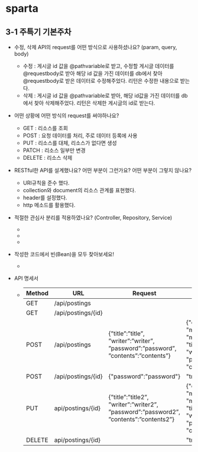 # sparta

## 3-1 주특기 기본주차

- 수정, 삭제 API의 request를 어떤 방식으로 사용하셨나요? (param, query, body)
  - 수정 : 게시글 id 값을 @pathvariable로 받고, 수정할 게시글 데이터를 @requestbody로 받아 해당 id 값을 가진 데이터를 db에서 찾아 @requestbody로 받은 데이터로 수정해주었다.
    리턴은 수정한 내용으로 받는다.
  - 삭제 : 게시글 id 값을 @pathvariable로 받아, 해당 id값을 가진 데이터를 db에서 찾아 삭제해주었다. 리턴은 삭제한 게시글의 id로 받는다.
- 어떤 상황에 어떤 방식의 request를 써야하나요?
  - GET : 리소스를 조회
  - POST : 요청 데이터를 처리, 주로 데이터 등록에 사용
  - PUT : 리소스를 대체, 리소스가 없다면 생성
  - PATCH : 리소스 일부만 변경
  - DELETE : 리소스 삭제
- RESTful한 API를 설계했나요? 어떤 부분이 그런가요? 어떤 부분이 그렇지 않나요?

  - URI규칙을 준수 했다.
  - collection와 document의 리소스 관계를 표현했다.
  - header를 설정했다.
  - http 메소드를 활용했다.

- 적절한 관심사 분리를 적용하였나요? (Controller, Repository, Service)

  -
  -
  -

- 작성한 코드에서 빈(Bean)을 모두 찾아보세요!

  -

- API 명세서
  - | Method | URL                | Request                                                                                | Response                                                                                                                                                 |
    | ------ | ------------------ | -------------------------------------------------------------------------------------- | -------------------------------------------------------------------------------------------------------------------------------------------------------- |
    | GET    | /api/postings      |                                                                                        |
    | GET    | /api/postings/{id} |                                                                                        |
    | POST   | /api/postings      | {”title”:”title”, ”writer”:”writer”, ”password”:”password”, ”contents”:”contents”}     | {"createdAt":"createdAt", "modifiedAt": "modifiedAt", "id": 1, "title": "title", "writer": "writer", "password": "password", "contents": "contents"}     |
    | POST   | /api/postings/{id} | {"password":"password"}                                                                | "true"                                                                                                                                                   |
    | PUT    | api/postings/{id}  | {”title”:”title2”, ”writer”:”writer2”, ”password”:”password2”, ”contents”:”contents2”} | {"createdAt":"createdAt", "modifiedAt": "modifiedAt", "id": 1, "title": "title2", "writer": "writer2", "password": "password2", "contents": "contents2"} |
    | DELETE | api/postings/{id}  |                                                                                        | "true"                                                                                                                                                   |
